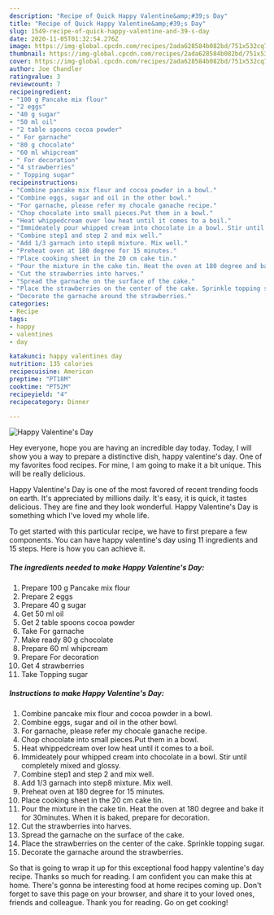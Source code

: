 ```yaml
---
description: "Recipe of Quick Happy Valentine&amp;#39;s Day"
title: "Recipe of Quick Happy Valentine&amp;#39;s Day"
slug: 1549-recipe-of-quick-happy-valentine-and-39-s-day
date: 2020-11-05T01:32:54.276Z
image: https://img-global.cpcdn.com/recipes/2ada628584b082bd/751x532cq70/happy-valentines-day-recipe-main-photo.jpg
thumbnail: https://img-global.cpcdn.com/recipes/2ada628584b082bd/751x532cq70/happy-valentines-day-recipe-main-photo.jpg
cover: https://img-global.cpcdn.com/recipes/2ada628584b082bd/751x532cq70/happy-valentines-day-recipe-main-photo.jpg
author: Joe Chandler
ratingvalue: 3
reviewcount: 7
recipeingredient:
- "100 g Pancake mix flour"
- "2 eggs"
- "40 g sugar"
- "50 ml oil"
- "2 table spoons cocoa powder"
- " For garnache"
- "80 g chocolate"
- "60 ml whipcream"
- " For decoration"
- "4 strawberries"
- " Topping sugar"
recipeinstructions:
- "Combine pancake mix flour and cocoa powder in a bowl."
- "Combine eggs, sugar and oil in the other bowl."
- "For garnache, please refer my chocale ganache recipe."
- "Chop chocolate into small pieces.Put them in a bowl."
- "Heat whippedcream over low heat until it comes to a boil."
- "Immideately pour whipped cream into chocolate in a bowl. Stir until completely mixed and glossy."
- "Combine step1 and step 2 and mix well."
- "Add 1/3 garnach into step8 mixture. Mix well."
- "Preheat oven at 180 degree for 15 minutes."
- "Place cooking sheet in the 20 cm cake tin."
- "Pour the mixture in the cake tin. Heat the oven at 180 degree and bake it for 30minutes. When it is baked, prepare for decoration."
- "Cut the strawberries into harves."
- "Spread the garnache on the surface of the cake."
- "Place the strawberries on the center of the cake. Sprinkle topping sugar."
- "Decorate the garnache around the strawberries."
categories:
- Recipe
tags:
- happy
- valentines
- day

katakunci: happy valentines day 
nutrition: 135 calories
recipecuisine: American
preptime: "PT18M"
cooktime: "PT52M"
recipeyield: "4"
recipecategory: Dinner

---
```



![Happy Valentine&#39;s Day](https://img-global.cpcdn.com/recipes/2ada628584b082bd/751x532cq70/happy-valentines-day-recipe-main-photo.jpg)

Hey everyone, hope you are having an incredible day today. Today, I will show you a way to prepare a distinctive dish, happy valentine&#39;s day. One of my favorites food recipes. For mine, I am going to make it a bit unique. This will be really delicious.

Happy Valentine&#39;s Day is one of the most favored of recent trending foods on earth. It's appreciated by millions daily. It's easy, it is quick, it tastes delicious. They are fine and they look wonderful. Happy Valentine&#39;s Day is something which I've loved my whole life.




To get started with this particular recipe, we have to first prepare a few components. You can have happy valentine&#39;s day using 11 ingredients and 15 steps. Here is how you can achieve it.

<!--inarticleads1-->

##### The ingredients needed to make Happy Valentine&#39;s Day:

1. Prepare 100 g Pancake mix flour
1. Prepare 2 eggs
1. Prepare 40 g sugar
1. Get 50 ml oil
1. Get 2 table spoons cocoa powder
1. Take  For garnache
1. Make ready 80 g chocolate
1. Prepare 60 ml whipcream
1. Prepare  For decoration
1. Get 4 strawberries
1. Take  Topping sugar




<!--inarticleads2-->

##### Instructions to make Happy Valentine&#39;s Day:

1. Combine pancake mix flour and cocoa powder in a bowl.
1. Combine eggs, sugar and oil in the other bowl.
1. For garnache, please refer my chocale ganache recipe.
1. Chop chocolate into small pieces.Put them in a bowl.
1. Heat whippedcream over low heat until it comes to a boil.
1. Immideately pour whipped cream into chocolate in a bowl. Stir until completely mixed and glossy.
1. Combine step1 and step 2 and mix well.
1. Add 1/3 garnach into step8 mixture. Mix well.
1. Preheat oven at 180 degree for 15 minutes.
1. Place cooking sheet in the 20 cm cake tin.
1. Pour the mixture in the cake tin. Heat the oven at 180 degree and bake it for 30minutes. When it is baked, prepare for decoration.
1. Cut the strawberries into harves.
1. Spread the garnache on the surface of the cake.
1. Place the strawberries on the center of the cake. Sprinkle topping sugar.
1. Decorate the garnache around the strawberries.




So that is going to wrap it up for this exceptional food happy valentine&#39;s day recipe. Thanks so much for reading. I am confident you can make this at home. There's gonna be interesting food at home recipes coming up. Don't forget to save this page on your browser, and share it to your loved ones, friends and colleague. Thank you for reading. Go on get cooking!
